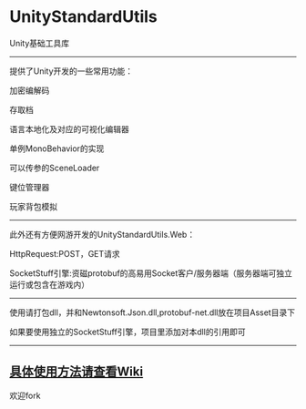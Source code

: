 ﻿# UnityStandardUtils


Unity基础工具库


---


提供了Unity开发的一些常用功能：

加密编解码

存取档

语言本地化及对应的可视化编辑器

单例MonoBehavior的实现

可以传参的SceneLoader

键位管理器

玩家背包模拟


---


此外还有方便网游开发的UnityStandardUtils.Web：

HttpRequest:POST，GET请求

SocketStuff引擎:资磁protobuf的高易用Socket客户/服务器端（服务器端可独立运行或包含在游戏内）


---


使用请打包dll，并和Newtonsoft.Json.dll,protobuf-net.dll放在项目Asset目录下

如果要使用独立的SocketStuff引擎，项目里添加对本dll的引用即可

---
[具体使用方法请查看Wiki](https://github.com/RyuBAI/UnityStandardUtils/wiki)
---


欢迎fork
